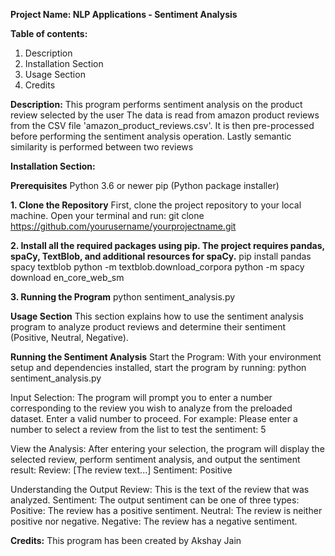 **Project Name: NLP Applications - Sentiment Analysis**

**Table of contents:**
1. Description
2. Installation Section
3. Usage Section
4. Credits

**Description:** This program performs sentiment analysis on the product review selected by the user
The data is read from amazon product reviews from the CSV file 'amazon_product_reviews.csv'.
It is then pre-processed before performing the sentiment analysis operation.
Lastly semantic similarity is performed between two reviews

**Installation Section:**

**Prerequisites**
Python 3.6 or newer
pip (Python package installer)

**1. Clone the Repository**
First, clone the project repository to your local machine. Open your terminal and run:
git clone https://github.com/yourusername/yourprojectname.git

**2. Install all the required packages using pip. The project requires pandas, spaCy, TextBlob, and additional resources for spaCy.**
pip install pandas spacy textblob
python -m textblob.download_corpora
python -m spacy download en_core_web_sm

**3. Running the Program**
python sentiment_analysis.py

**Usage Section**
This section explains how to use the sentiment analysis program to analyze product reviews and determine their sentiment (Positive, Neutral, Negative).

**Running the Sentiment Analysis**
Start the Program:
With your environment setup and dependencies installed, start the program by running:
python sentiment_analysis.py

Input Selection:
The program will prompt you to enter a number corresponding to the review you wish to analyze from the preloaded dataset. Enter a valid number to proceed. For example:
Please enter a number to select a review from the list to test the sentiment: 5

View the Analysis: After entering your selection, the program will display the selected review, perform sentiment analysis, and output the sentiment result:
Review: [The review text...]
Sentiment: Positive

Understanding the Output
Review: This is the text of the review that was analyzed.
Sentiment: The output sentiment can be one of three types:
  Positive: The review has a positive sentiment.
  Neutral: The review is neither positive nor negative.
  Negative: The review has a negative sentiment.

**Credits:** 
This program has been created by Akshay Jain
